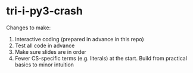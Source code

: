 # tri-i-py3-crash
Changes to make:
1. Interactive coding (prepared in advance in this repo)
2. Test all code in advance
3. Make sure slides are in order
4. Fewer CS-specific terms (e.g. literals) at the start. Build from practical basics to minor intuition

